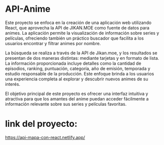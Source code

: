 # API-Anime

Este proyecto se enfoca en la creación de una aplicación web utilizando React, que aprovecha la API de JIKAN.MOE como fuente de datos para animes. La aplicación permite la visualización de información sobre series y películas, ofreciendo también un práctico buscador que facilita a los usuarios encontrar y filtrar animes por nombre.

La búsqueda se realiza a través de la API de Jikan.moe, y los resultados se presentan de dos maneras distintas: mediante tarjetas y en formato de lista. La información proporcionada incluye detalles como la cantidad de episodios, ranking, puntuación, categoría, año de emisión, temporada y estudio responsable de la producción. Este enfoque brinda a los usuarios una experiencia completa al explorar y descubrir nuevos animes de su interés.

El objetivo principal de este proyecto es ofrecer una interfaz intuitiva y atractiva para que los amantes del anime puedan acceder fácilmente a información relevante sobre sus series y películas favoritas.

# link del proyecto:
https://api-mapa-con-react.netlify.app/
